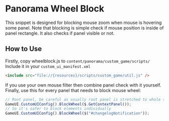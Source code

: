# Panorama Wheel Block
This snippet is designed for blocking mouse zoom when mouse is hovering some panel.
Note that blocking is simple check if mouse position is inside of panel rectangle. It also checks if panel visible or not.

## How to Use
Firstly, copy wheelblock.js to ``content/panorama/custom_game/scripts/``  
Include it in your ``custom_ui_manifest.xml``
```html
<include src="file://{resources}/scripts/custom_game/util.js" /> 
```
If you use your own mouse filter then combine panel check with it yourself.  
Finally, use this for every panel that needs to block mouse wheel:
```js 
// Root panel, be careful as usually root panel is stretched to whole screen
GameUI.CustomUIConfig().BlockWheel($.GetContextPanel());
// So it's safer to block elements individually
GameUI.CustomUIConfig().BlockWheel($("#changelogNotification"));
```
